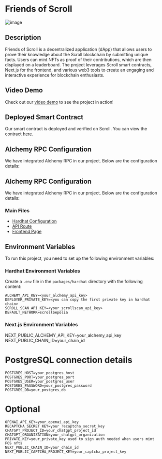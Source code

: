 # Friends of Scroll
![image](https://github.com/user-attachments/assets/69cd21a7-6831-4049-920c-ea46dca9e990)

## Description
Friends of Scroll is a decentralized application (dApp) that allows users to prove their knowledge about the Scroll blockchain by submitting unique facts. Users can mint NFTs as proof of their contributions, which are then displayed on a leaderboard. The project leverages Scroll smart contracts, Next.js for the frontend, and various web3 tools to create an engaging and interactive experience for blockchain enthusiasts.

## Video Demo
Check out our [video demo](https://drive.google.com/file/d/1ZNGBefwwW8VEhSTCS86MOj3GZvdtzs30/view?usp=sharing) to see the project in action!


## Deployed Smart Contract
Our smart contract is deployed and verified on Scroll. You can view the contract [here](https://sepolia.scrollscan.com/address/0x007fF1Fc2709f6eCedAB3021804f0C330c83eA72#code).

## Alchemy RPC Configuration
We have integrated Alchemy RPC in our project. Below are the configuration details:

## Alchemy RPC Configuration
We have integrated Alchemy RPC in our project. Below are the configuration details:

### Main Files

- [Hardhat Configuration](packages/hardhat/hardhat.config.ts)
- [API Route](packages/nextjs/app/api/fact/route.ts)
- [Frontend Page](packages/nextjs/app/page.tsx)

## Environment Variables

To run this project, you need to set up the following environment variables:

### Hardhat Environment Variables

Create a `.env` file in the `packages/hardhat` directory with the following content:

```
ALCHEMY_API_KEY=<your_alchemy_api_key>
DEPLOYER_PRIVATE_KEY=<you can copy the first private key in hardhat chain>
SCROLL_SCAN_API_KEY=<your_scrollscan_api_key>
DEFAULT_NETWORK=scrollSepolia
```

### Next.js Environment Variables

NEXT_PUBLIC_ALCHEMY_API_KEY=your_alchemy_api_key
NEXT_PUBLIC_CHAIN_ID=your_chain_id


# PostgreSQL connection details

```
POSTGRES_HOST=your_postgres_host
POSTGRES_PORT=your_postgres_port
POSTGRES_USER=your_postgres_user
POSTGRES_PASSWORD=your_postgres_password
POSTGRES_DB=your_postgres_db
```

# Optional

```
OPENAI_API_KEY=your_openai_api_key
RECAPTCHA_SECRET_KEY=your_recaptcha_secret_key
CHATGPT_PROJECT_ID=your_chatgpt_project_id
CHATGPT_ORGANIZATION=your_chatgpt_organization
PRIVATE_KEY=your_private_key used to sign auth needed when users mint FOS nfts
NEXT_PUBLIC_CHAIN_ID=your_chain_id
NEXT_PUBLIC_CAPTCHA_PROJECT_KEY=your_captcha_project_key
```
